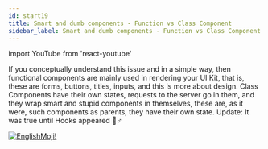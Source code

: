 ```yaml
---
id: start19
title: Smart and dumb components - Function vs Class Component
sidebar_label: Smart and dumb components - Function vs Class Component
---
```


import YouTube from 'react-youtube'

If you conceptually understand this issue and in a simple way, then functional components are mainly used in rendering your UI Kit, that is, these are forms, buttons, titles, inputs, and this is more about design. Class Components have their own states, requests to the server go in them, and they wrap smart and stupid components in themselves, these are, as it were, such components as parents, they have their own state. Update: It was true until Hooks appeared 🏼‍♂️

<YouTube videoId='S2hQ_Tu39jo' />

[![EnglishMoji!](/img/logo/englishmoji.png)](https://apps.apple.com/kz/app/englishmoji/id6450254885)
